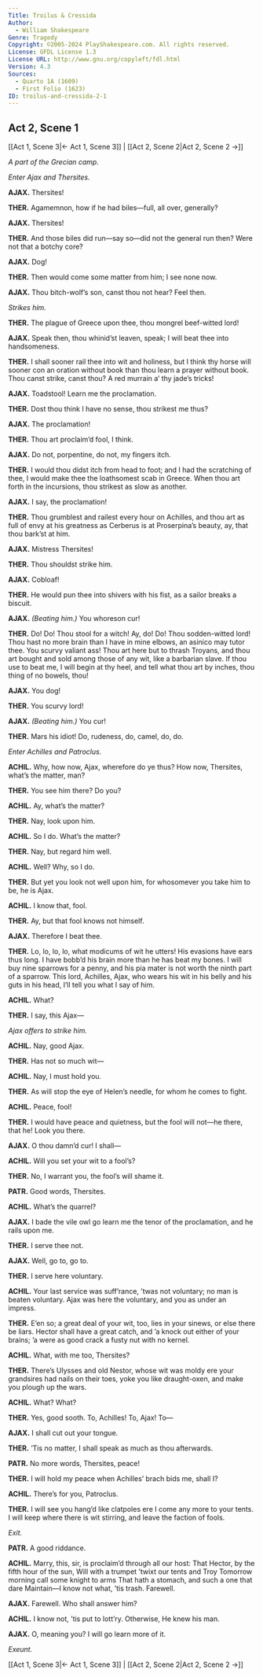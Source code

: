 ```yaml
---
Title: Troilus & Cressida
Author: 
  - William Shakespeare
Genre: Tragedy
Copyright: ©2005-2024 PlayShakespeare.com. All rights reserved.
License: GFDL License 1.3
License URL: http://www.gnu.org/copyleft/fdl.html
Version: 4.3
Sources:
  - Quarto 1A (1609)
  - First Folio (1623)
ID: troilus-and-cressida-2-1
---
```


## Act 2, Scene 1
[[Act 1, Scene 3|← Act 1, Scene 3]] | [[Act 2, Scene 2|Act 2, Scene 2 →]]

*A part of the Grecian camp.*

*Enter Ajax and Thersites.*

**AJAX.**
Thersites!

**THER.**
Agamemnon, how if he had biles—full, all over, generally?

**AJAX.**
Thersites!

**THER.**
And those biles did run—say so—did not the general run then? Were not that a botchy core?

**AJAX.**
Dog!

**THER.**
Then would come some matter from him; I see none now.

**AJAX.**
Thou bitch-wolf’s son, canst thou not hear? Feel then.

*Strikes him.*

**THER.**
The plague of Greece upon thee, thou mongrel beef-witted lord!

**AJAX.**
Speak then, thou whinid’st leaven, speak; I will beat thee into handsomeness.

**THER.**
I shall sooner rail thee into wit and holiness, but I think thy horse will sooner con an oration without book than thou learn a prayer without book. Thou canst strike, canst thou? A red murrain a’ thy jade’s tricks!

**AJAX.**
Toadstool! Learn me the proclamation.

**THER.**
Dost thou think I have no sense, thou strikest me thus?

**AJAX.**
The proclamation!

**THER.**
Thou art proclaim’d fool, I think.

**AJAX.**
Do not, porpentine, do not, my fingers itch.

**THER.**
I would thou didst itch from head to foot; and I had the scratching of thee, I would make thee the loathsomest scab in Greece. When thou art forth in the incursions, thou strikest as slow as another.

**AJAX.**
I say, the proclamation!

**THER.**
Thou grumblest and railest every hour on Achilles, and thou art as full of envy at his greatness as Cerberus is at Proserpina’s beauty, ay, that thou bark’st at him.

**AJAX.**
Mistress Thersites!

**THER.**
Thou shouldst strike him.

**AJAX.**
Cobloaf!

**THER.**
He would pun thee into shivers with his fist, as a sailor breaks a biscuit.

**AJAX.**
*(Beating him.)*
You whoreson cur!

**THER.**
Do! Do! Thou stool for a witch! Ay, do! Do! Thou sodden-witted lord! Thou hast no more brain than I have in mine elbows, an asinico may tutor thee. You scurvy valiant ass! Thou art here but to thrash Troyans, and thou art bought and sold among those of any wit, like a barbarian slave. If thou use to beat me, I will begin at thy heel, and tell what thou art by inches, thou thing of no bowels, thou!

**AJAX.**
You dog!

**THER.**
You scurvy lord!

**AJAX.**
*(Beating him.)*
You cur!

**THER.**
Mars his idiot! Do, rudeness, do, camel, do, do.

*Enter Achilles and Patroclus.*

**ACHIL.**
Why, how now, Ajax, wherefore do ye thus?
How now, Thersites, what’s the matter, man?

**THER.**
You see him there? Do you?

**ACHIL.**
Ay, what’s the matter?

**THER.**
Nay, look upon him.

**ACHIL.**
So I do. What’s the matter?

**THER.**
Nay, but regard him well.

**ACHIL.**
Well? Why, so I do.

**THER.**
But yet you look not well upon him, for whosomever you take him to be, he is Ajax.

**ACHIL.**
I know that, fool.

**THER.**
Ay, but that fool knows not himself.

**AJAX.**
Therefore I beat thee.

**THER.**
Lo, lo, lo, lo, what modicums of wit he utters! His evasions have ears thus long. I have bobb’d his brain more than he has beat my bones. I will buy nine sparrows for a penny, and his pia mater is not worth the ninth part of a sparrow. This lord, Achilles, Ajax, who wears his wit in his belly and his guts in his head, I’ll tell you what I say of him.

**ACHIL.**
What?

**THER.**
I say, this Ajax⁠—

*Ajax offers to strike him.*

**ACHIL.**
Nay, good Ajax.

**THER.**
Has not so much wit⁠—

**ACHIL.**
Nay, I must hold you.

**THER.**
As will stop the eye of Helen’s needle, for whom he comes to fight.

**ACHIL.**
Peace, fool!

**THER.**
I would have peace and quietness, but the fool will not—he there, that he! Look you there.

**AJAX.**
O thou damn’d cur! I shall⁠—

**ACHIL.**
Will you set your wit to a fool’s?

**THER.**
No, I warrant you, the fool’s will shame it.

**PATR.**
Good words, Thersites.

**ACHIL.**
What’s the quarrel?

**AJAX.**
I bade the vile owl go learn me the tenor of the proclamation, and he rails upon me.

**THER.**
I serve thee not.

**AJAX.**
Well, go to, go to.

**THER.**
I serve here voluntary.

**ACHIL.**
Your last service was suff’rance, ’twas not voluntary; no man is beaten voluntary. Ajax was here the voluntary, and you as under an impress.

**THER.**
E’en so; a great deal of your wit, too, lies in your sinews, or else there be liars. Hector shall have a great catch, and ’a knock out either of your brains; ’a were as good crack a fusty nut with no kernel.

**ACHIL.**
What, with me too, Thersites?

**THER.**
There’s Ulysses and old Nestor, whose wit was moldy ere your grandsires had nails on their toes, yoke you like draught-oxen, and make you plough up the wars.

**ACHIL.**
What? What?

**THER.**
Yes, good sooth. To, Achilles! To, Ajax! To⁠—

**AJAX.**
I shall cut out your tongue.

**THER.**
’Tis no matter, I shall speak as much as thou afterwards.

**PATR.**
No more words, Thersites, peace!

**THER.**
I will hold my peace when Achilles’ brach bids me, shall I?

**ACHIL.**
There’s for you, Patroclus.

**THER.**
I will see you hang’d like clatpoles ere I come any more to your tents. I will keep where there is wit stirring, and leave the faction of fools.

*Exit.*

**PATR.**
A good riddance.

**ACHIL.**
Marry, this, sir, is proclaim’d through all our host:
That Hector, by the fifth hour of the sun,
Will with a trumpet ’twixt our tents and Troy
Tomorrow morning call some knight to arms
That hath a stomach, and such a one that dare
Maintain—I know not what, ’tis trash. Farewell.

**AJAX.**
Farewell. Who shall answer him?

**ACHIL.**
I know not, ’tis put to lott’ry. Otherwise,
He knew his man.

**AJAX.**
O, meaning you? I will go learn more of it.

*Exeunt.*

[[Act 1, Scene 3|← Act 1, Scene 3]] | [[Act 2, Scene 2|Act 2, Scene 2 →]]